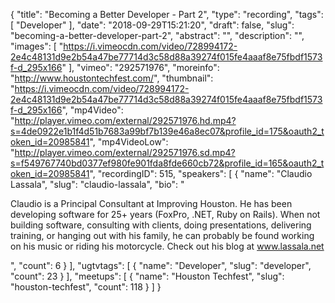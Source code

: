 {
  "title": "Becoming a Better Developer - Part 2",
  "type": "recording",
  "tags": [
    "Developer"
  ],
  "date": "2018-09-29T15:21:20",
  "draft": false,
  "slug": "becoming-a-better-developer-part-2",
  "abstract": "",
  "description": "",
  "images": [
    "https://i.vimeocdn.com/video/728994172-2e4c48131d9e2b54a47be77714d3c58d88a39274f015fe4aaaf8e75fbdf1573f-d_295x166"
  ],
  "vimeo": "292571976",
  "moreinfo": "http://www.houstontechfest.com/",
  "thumbnail": "https://i.vimeocdn.com/video/728994172-2e4c48131d9e2b54a47be77714d3c58d88a39274f015fe4aaaf8e75fbdf1573f-d_295x166",
  "mp4Video": "http://player.vimeo.com/external/292571976.hd.mp4?s=4de0922e1b1f4d51b7683a99bf7b139e46a8ec07&profile_id=175&oauth2_token_id=20985841",
  "mp4VideoLow": "http://player.vimeo.com/external/292571976.sd.mp4?s=f549767740bd0377ef980fe901fda8fde660cb72&profile_id=165&oauth2_token_id=20985841",
  "recordingID": 515,
  "speakers": [
    {
      "name": "Claudio Lassala",
      "slug": "claudio-lassala",
      "bio": "<p>Claudio is a Principal Consultant at Improving Houston. He has been developing software for 25+ years (FoxPro, .NET, Ruby on Rails). When not building software, consulting with clients, doing presentations, delivering training, or hanging out with his family, he can probably be found working on his music or riding his motorcycle. Check out his blog at www.lassala.net</p>",
      "count": 6
    }
  ],
  "ugtvtags": [
    {
      "name": "Developer",
      "slug": "developer",
      "count": 23
    }
  ],
  "meetups": [
    {
      "name": "Houston Techfest",
      "slug": "houston-techfest",
      "count": 118
    }
  ]
}
